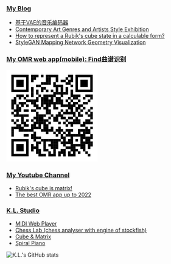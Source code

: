 <!--
**k-l-lambda/k-l-lambda** is a ✨ _special_ ✨ repository because its `README.md` (this file) appears on your GitHub profile.

Here are some ideas to get you started:

- 🔭 I’m currently working on ...
- 🌱 I’m currently learning ...
- 👯 I’m looking to collaborate on ...
- 🤔 I’m looking for help with ...
- 💬 Ask me about ...
- 📫 How to reach me: ...
- 😄 Pronouns: ...
- ⚡ Fun fact: ...
-->

### [My Blog](https://k-l-lambda.github.io/)

* [基于VAE的音乐编码器](https://k-l-lambda.github.io/2023/11/29/vae-based-music-encoder/)
* [Contemporary Art Genres and Artists Style Exhibition](https://k-l-lambda.github.io/2023/05/28/ai-art-styles/)
* [How to represent a Rubik's cube state in a calculable form?](https://k-l-lambda.github.io/2020/12/14/rubik-cube-notation/)
* [StyleGAN Mapping Network Geometry Visualization](https://k-l-lambda.github.io/2020/02/10/stylegan-mapping/)

### [My OMR web app(mobile): Find曲谱识别](https://parser.findpiano.cn/)
![OMR site qrcode](find-omr-qrcode.svg)

### [My Youtube Channel](https://www.youtube.com/@k.l.6905)

* [Rubik's cube is matrix!](https://www.youtube.com/watch?v=vfSx63VBGxc)
* [The best OMR app up to 2022](https://www.youtube.com/watch?v=06-q7S4Giuo&t=14s)

### [K.L. Studio](https://k-l-lambda.github.io/klstudio/)

* [MIDI Web Player](https://k-l-lambda.github.io/klstudio/#/midi-player)
* [Chess Lab (chess analyser with engine of stockfish)](https://k-l-lambda.github.io/klstudio/#/chess-lab)
* [Cube & Matrix](https://k-l-lambda.github.io/klstudio/#/documents/dynamic-labeled-cube3)
* [Spiral Piano](https://k-l-lambda.github.io/klstudio/#/spiral-piano)

![K.L.'s GitHub stats](https://github-readme-stats.vercel.app/api?username=k-l-lambda&rank_icon=github)
